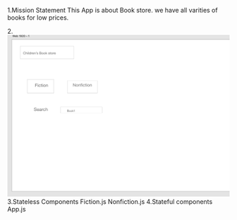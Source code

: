 
1.Mission Statement
This App is  about Book store.
we have all varities of books for low prices.

2.![wireframe](./Screen%20Shot%202020-04-22%20at%2010.01.08%20AM.png)
3.Stateless Components
Fiction.js
Nonfiction.js
4.Stateful components
App.js


